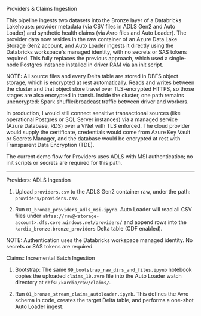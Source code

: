 Providers & Claims Ingestion

This pipeline ingests two datasets into the Bronze layer of a Databricks Lakehouse:
provider metadata (via CSV files in ADLS Gen2 and Auto Loader) and synthetic health
claims (via Avro files and Auto Loader). The provider data now resides in the raw
container of an Azure Data Lake Storage Gen2 account, and Auto Loader ingests it
directly using the Databricks workspace's managed identity, with no secrets or SAS
tokens required. This fully replaces the previous approach, which used a single-node
Postgres instance installed in driver RAM via an init script.

NOTE: All source files and every Delta table are stored in DBFS object storage,
which is encrypted at rest automatically. Reads and writes between the cluster
and that object store travel over TLS-encrypted HTTPS, so those stages are also
encrypted in transit. Inside the cluster, one path remains unencrypted: Spark
shuffle/broadcast traffic between driver and workers.

In production, I would still connect sensitive transactional sources (like
operational Postgres or SQL Server instances) via a managed service (Azure
Database, RDS) over a VNet with TLS enforced. The cloud provider would supply
the certificate, credentials would come from Azure Key Vault or Secrets Manager,
and the database would be encrypted at rest with Transparent Data Encryption (TDE).

The current demo flow for Providers uses ADLS with MSI authentication; no init
scripts or secrets are required for this path.

---

Providers: ADLS Ingestion

1. Upload `providers.csv` to the ADLS Gen2 container raw, under the path:
`providers/providers.csv`.

2. Run `01_bronze_providers_adls_msi.ipynb`. Auto Loader will read all CSV files under
`abfss://raw@<storage-account>.dfs.core.windows.net/providers/` and append rows into
the `kardia_bronze.bronze_providers` Delta table (CDF enabled).

NOTE: Authentication uses the Databricks workspace managed identity. No secrets
or SAS tokens are required.

Claims: Incremental Batch Ingestion

1. Bootstrap: The same `99_bootstrap_raw_dirs_and_files.ipynb` notebook copies the
uploaded `claims_10.avro` file into the Auto Loader watch directory at `dbfs:/kardia/raw/claims/`.

2. Run `01_bronze_stream_claims_autoloader.ipynb`. This defines the Avro schema in
code, creates the target Delta table, and performs a one-shot Auto Loader ingest.